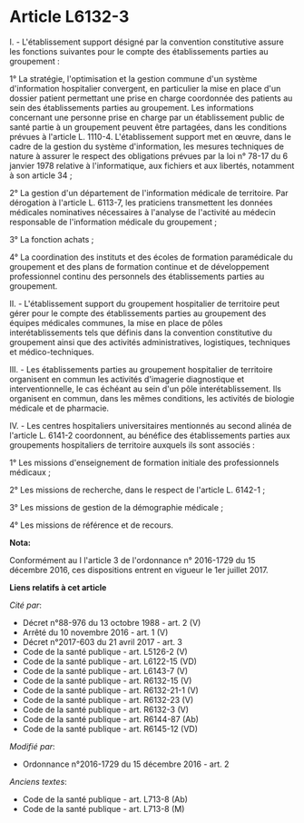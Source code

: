 # Article L6132-3

I. - L'établissement support désigné par la convention constitutive assure les fonctions suivantes pour le compte des
établissements parties au groupement : 

1° La stratégie, l'optimisation et la gestion commune d'un système d'information hospitalier convergent, en particulier la
mise en place d'un dossier patient permettant une prise en charge coordonnée des patients au sein des établissements parties
au groupement. Les informations concernant une personne prise en charge par un établissement public de santé partie à un
groupement peuvent être partagées, dans les conditions prévues à l'article L. 1110-4. L'établissement support met en œuvre,
dans le cadre de la gestion du système d'information, les mesures techniques de nature à assurer le respect des obligations
prévues par la loi n° 78-17 du 6 janvier 1978 relative à l'informatique, aux fichiers et aux libertés, notamment à son
article 34 ; 

2° La gestion d'un département de l'information médicale de territoire. Par dérogation à l'article L. 6113-7, les praticiens
transmettent les données médicales nominatives nécessaires à l'analyse de l'activité au médecin responsable de l'information
médicale du groupement ; 

3° La fonction achats ; 

4° La coordination des instituts et des écoles de formation paramédicale du groupement et des plans de formation continue et
de développement professionnel continu des personnels des établissements parties au groupement. 

II. - L'établissement support du groupement hospitalier de territoire peut gérer pour le compte des établissements parties au
groupement des équipes médicales communes, la mise en place de pôles interétablissements tels que définis dans la convention
constitutive du groupement ainsi que des activités administratives, logistiques, techniques et médico-techniques. 

III. - Les établissements parties au groupement hospitalier de territoire organisent en commun les activités d'imagerie
diagnostique et interventionnelle, le cas échéant au sein d'un pôle interétablissement. Ils organisent en commun, dans les
mêmes conditions, les activités de biologie médicale et de pharmacie. 

IV. - Les centres hospitaliers universitaires mentionnés au second alinéa de l'article L. 6141-2 coordonnent, au bénéfice des
établissements parties aux groupements hospitaliers de territoire auxquels ils sont associés : 

1° Les missions d'enseignement de formation initiale des professionnels médicaux ; 

2° Les missions de recherche, dans le respect de l'article L. 6142-1 ; 

3° Les missions de gestion de la démographie médicale ; 

4° Les missions de référence et de recours.

**Nota:**

Conformément au I l'article 3 de l'ordonnance n° 2016-1729 du 15 décembre 2016, ces dispositions entrent en vigueur le 1er
juillet 2017.

**Liens relatifs à cet article**

_Cité par_:

  - Décret n°88-976 du 13 octobre 1988 - art. 2 (V)
  - Arrêté du 10 novembre 2016 - art. 1 (V)
  - Décret n°2017-603 du 21 avril 2017 - art. 3
  - Code de la santé publique - art. L5126-2 (V)
  - Code de la santé publique - art. L6122-15 (VD)
  - Code de la santé publique - art. L6143-7 (V)
  - Code de la santé publique - art. R6132-15 (V)
  - Code de la santé publique - art. R6132-21-1 (V)
  - Code de la santé publique - art. R6132-23 (V)
  - Code de la santé publique - art. R6132-3 (V)
  - Code de la santé publique - art. R6144-87 (Ab)
  - Code de la santé publique - art. R6145-12 (VD)

_Modifié par_:

  - Ordonnance n°2016-1729 du 15 décembre 2016 - art. 2

_Anciens textes_:

  - Code de la santé publique - art. L713-8 (Ab)
  - Code de la santé publique - art. L713-8 (M)
